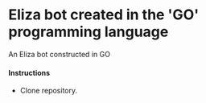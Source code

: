 # Eliza bot created in the 'GO' programming language
An Eliza bot constructed in GO

#### Instructions
- Clone repository.
